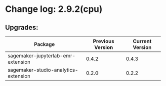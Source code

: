 # Change log: 2.9.2(cpu)

## Upgrades: 

Package | Previous Version | Current Version
---|---|---
sagemaker-jupyterlab-emr-extension|0.4.2|0.4.3
sagemaker-studio-analytics-extension|0.2.0|0.2.2
